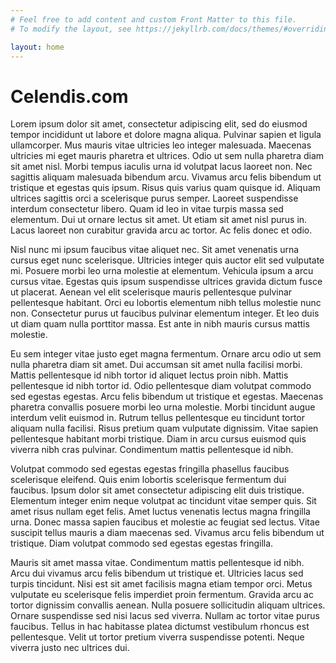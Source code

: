 ```yaml
---
# Feel free to add content and custom Front Matter to this file.
# To modify the layout, see https://jekyllrb.com/docs/themes/#overriding-theme-defaults

layout: home
---
```

# Celendis.com

Lorem ipsum dolor sit amet, consectetur adipiscing elit, sed do eiusmod tempor incididunt ut labore et dolore magna aliqua. Pulvinar sapien et ligula ullamcorper. Mus mauris vitae ultricies leo integer malesuada. Maecenas ultricies mi eget mauris pharetra et ultrices. Odio ut sem nulla pharetra diam sit amet nisl. Morbi tempus iaculis urna id volutpat lacus laoreet non. Nec sagittis aliquam malesuada bibendum arcu. Vivamus arcu felis bibendum ut tristique et egestas quis ipsum. Risus quis varius quam quisque id. Aliquam ultrices sagittis orci a scelerisque purus semper. Laoreet suspendisse interdum consectetur libero. Quam id leo in vitae turpis massa sed elementum. Dui ut ornare lectus sit amet. Ut etiam sit amet nisl purus in. Lacus laoreet non curabitur gravida arcu ac tortor. Ac felis donec et odio.

Nisl nunc mi ipsum faucibus vitae aliquet nec. Sit amet venenatis urna cursus eget nunc scelerisque. Ultricies integer quis auctor elit sed vulputate mi. Posuere morbi leo urna molestie at elementum. Vehicula ipsum a arcu cursus vitae. Egestas quis ipsum suspendisse ultrices gravida dictum fusce ut placerat. Aenean vel elit scelerisque mauris pellentesque pulvinar pellentesque habitant. Orci eu lobortis elementum nibh tellus molestie nunc non. Consectetur purus ut faucibus pulvinar elementum integer. Et leo duis ut diam quam nulla porttitor massa. Est ante in nibh mauris cursus mattis molestie.

Eu sem integer vitae justo eget magna fermentum. Ornare arcu odio ut sem nulla pharetra diam sit amet. Dui accumsan sit amet nulla facilisi morbi. Mattis pellentesque id nibh tortor id aliquet lectus proin nibh. Mattis pellentesque id nibh tortor id. Odio pellentesque diam volutpat commodo sed egestas egestas. Arcu felis bibendum ut tristique et egestas. Maecenas pharetra convallis posuere morbi leo urna molestie. Morbi tincidunt augue interdum velit euismod in. Rutrum tellus pellentesque eu tincidunt tortor aliquam nulla facilisi. Risus pretium quam vulputate dignissim. Vitae sapien pellentesque habitant morbi tristique. Diam in arcu cursus euismod quis viverra nibh cras pulvinar. Condimentum mattis pellentesque id nibh.

Volutpat commodo sed egestas egestas fringilla phasellus faucibus scelerisque eleifend. Quis enim lobortis scelerisque fermentum dui faucibus. Ipsum dolor sit amet consectetur adipiscing elit duis tristique. Elementum integer enim neque volutpat ac tincidunt vitae semper quis. Sit amet risus nullam eget felis. Amet luctus venenatis lectus magna fringilla urna. Donec massa sapien faucibus et molestie ac feugiat sed lectus. Vitae suscipit tellus mauris a diam maecenas sed. Vivamus arcu felis bibendum ut tristique. Diam volutpat commodo sed egestas egestas fringilla.

Mauris sit amet massa vitae. Condimentum mattis pellentesque id nibh. Arcu dui vivamus arcu felis bibendum ut tristique et. Ultricies lacus sed turpis tincidunt. Nisi est sit amet facilisis magna etiam tempor orci. Metus vulputate eu scelerisque felis imperdiet proin fermentum. Gravida arcu ac tortor dignissim convallis aenean. Nulla posuere sollicitudin aliquam ultrices. Ornare suspendisse sed nisi lacus sed viverra. Nullam ac tortor vitae purus faucibus. Tellus in hac habitasse platea dictumst vestibulum rhoncus est pellentesque. Velit ut tortor pretium viverra suspendisse potenti. Neque viverra justo nec ultrices dui.